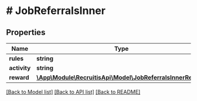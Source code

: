 # # JobReferralsInner

## Properties

Name | Type | Description | Notes
------------ | ------------- | ------------- | -------------
**rules** | **string** |  | [optional]
**activity** | **string** |  | [optional]
**reward** | [**\App\Module\RecruitisApi\Model\JobReferralsInnerReward**](JobReferralsInnerReward.md) |  | [optional]

[[Back to Model list]](../../README.md#models) [[Back to API list]](../../README.md#endpoints) [[Back to README]](../../README.md)
